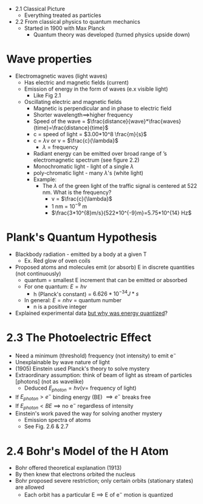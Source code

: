 
- 2.1 Classical Picture  
  - Everything treated as particles  
- 2.2 From classical physics to quantum mechanics  
  - Started in 1900 with Max Planck  
    - Quantum theory was developed (turned physics upside down)  
# Wave properties  

  - Electromagnetic waves (light waves)  
    - Has electric and magnetic fields (current)  
    - Emission of energy in the form of waves (e.x visible light)  
      - Like Fig 2.1  
    - Oscillating electric and magnetic fields  
      - Magnetic is perpendicular and in phase to electric field  
      - Shorter wavelength$\implies$higher frequency  
      - Speed of the wave \= $\frac{distance}{wave}*\frac{waves}{time}=\frac{distance}{time}$  
      - c = speed of light = $3.00*10^8 \frac{m}{s}$  
      - c = $\lambda$v or v = $\frac{c}{\lambda}$
        - $\lambda$ = frequency  
      - Radiant energy can be emitted over broad range of ’s electromagnetic spectrum (see figure 2.2)
      - Monochromatic light - light of a single $\lambda$ 
      - poly-chromatic light - many $\lambda$'s (white light)
      - Example:
	      - The $\lambda$ of the green light of the traffic signal is centered at 522 nm. What is the frequency?
		      - v = $\frac{c}{\lambda}$
		      - 1 nm = $10^{-9}$ m
		      - $\frac{3*10^{8}m/s}{522*10^{-9}m}=5.75*10^{14} Hz$
# Plank's Quantum Hypothesis

- Blackbody radiation - emitted by a body at a given T
	- Ex. Red glow of oven coils
- Proposed atoms and molecules emit (or absorb) E in discrete quantities (not continuously)
	- quantum = smallest E increment that can be emitted or absorbed
	- For one quantum: $E=h\nu$
		- h (Planck's constant) = $6.626*10^{-34}J*s$
	- In general: $E=nh\nu$ = quantum number
		- n is a positive integer
- Explained experimental data <ins>but why was energy quantized</ins>?

# 2.3 The Photoelectric Effect

- Need a minimum (threshold) frequency (not intensity) to emit e$^-$
- Unexplainable by wave nature of light
- (1905) Einstein used Planck's theory to solve mystery
- Extraordinary assumption: think of beam of light as stream of particles [photons] (not as wavelike)
	- Deduced $E_{photon}=h\nu$($\nu=$ frequency of light)
- If $E_{photon} \gt e^-$ binding energy (BE) $\implies e^-$ breaks free
- If $E_{photon} < BE$ $\implies$ no e$^-$ regardless of intensity
- Einstein's work paved the way for solving another mystery
	- Emission spectra of atoms
	- See Fig. 2.6 & 2.7

# 2.4 Bohr's Model of the H Atom

- Bohr offered theoretical explanation (1913)
- By then knew that electrons orbited the nucleus
- Bohr proposed severe restriction; only certain orbits (stationary states) are allowed
	- Each orbit has a particular E $\implies$ E of e$^-$ motion is quantized